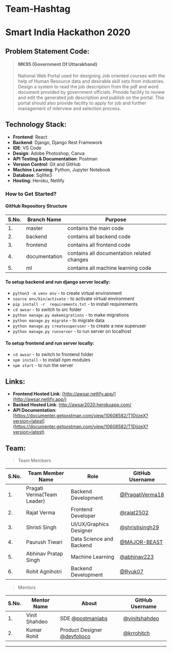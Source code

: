 # Team-Hashtag
# Smart India Hackathon 2020

## Problem Statement Code: 
> #### MK95 (Government Of Uttarakhand)
> National Web Portal used for designing Job oriented courses with the help of Human Resource data and desirable skill sets from industries. Design a system to read the job description from the pdf and word document provided by government officials. Provide facility to review and edit the generated job description and publish on the portal. This portal should also provide facility to apply for job and further management of interview and selection process.

## Technology Stack:
- **Frontend**: React
- **Backend**: Django, Django Rest Framework
- **IDE**: VS Code
- **Design**: Adobe Photoshop, Canva
- **API Testing & Documentation**: Postman
- **Version Control**: Git and GitHub
- **Machine Learning**: Python, Jupyter Notebook
- **Database**: Sqllite3
- **Hosting**: Heroku, Netlify

### How to Get Started?

#### GitHub Repository Structure

| S.No. | Branch Name | Purpose |
| --------------- | --------------- | --------------- |
| 1. | master | contains the main code  |
| 2. | backend | contains all backend code |
| 3. | frontend | contains all frontend code |
| 4. | documentation | contains all documentation related changes |
| 5. | ml | contains all machine learning code |


#### To setup backend and run django server locally:
- `python3 -m venv env` - to create virtual environment
- `source env/bin/activate` - to activate virtual environment
- `pip install -r  requirements.txt` - to install requirements
- `cd awsar` - to switch to src folder
- `python manage.py makemigrations` - to make migrations
- `python manage.py migrate` - to migrate data
- `python manage.py createsuperuser` - to create a new superuser
- `python manage.py runserver` - to run server on localhost


#### To setup frontend and run server locally:
- `cd awsar` - to switch to frontend folder
- `npm install` - to install npm modules
- `npm start` - to run the server

## Links:
- **Frontend Hosted Link**: [http://awsar.netlify.app/](http://awsar.netlify.app/)
- **Backed Hosted Link**: [http://awsar2020.herokuapp.com/ ](http://awsar2020.herokuapp.com/)
- **API Documentation**: [https://documenter.getpostman.com/view/10608582/T1DjjzeX?version=latest](https://documenter.getpostman.com/view/10608582/T1DjjzeX?version=latest)

## Team:

> Team Members

| S.No. | Team Member Name | Role | GitHub Username |
| --------------- | --------------- | --------------- | --------------- |
| 1. | Pragati Verma(Team Leader) | Backend Development | [@PragatiVerma18](https://github.com/PragatiVerma18) |
| 2. | Rajat Verma | Frontend Developer| [@rajat2502](https://github.com/rajat2502)  |
| 3. | Shristi Singh | UI/UX/Graphics Designer | [@shristisingh29](https://github.com/shristisingh29)  |
| 4. | Paurush Tiwari | Data Science and Backend | [@MAJOR-BEAST](https://github.com/MAJOR-BEAST) |
| 5. | Abhinav Pratap Singh | Machine Learning  | [@abhinav223](https://github.com/abhinav223) |
| 6. |  Rohit Agnihotri| Backend Development | [@Ryuk07](https://github.com/Ryuk07) |

> Mentors

| S.No. | Mentor Name | About | GitHub Username |
| --------------- | --------------- | --------------- | --------------- |
| 1. | Vinit Shahdeo | SDE [@postmanlabs](https://github.com/postmanlabs)  | [@vinitshahdeo](https://github.com/vinitshahdeo)  |
| 2. | Kumar Rohit | Product Designer [@devfolioco](https://github.com/devfolioco) | [@krrohitch](https://github.com/krrohitch)  |

---
